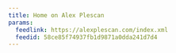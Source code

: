 ```yaml
---
title: Home on Alex Plescan
params:
  feedlink: https://alexplescan.com/index.xml
  feedid: 58ce85f74937fb1d9871a0dda241d7d4
---
```

